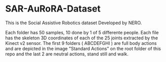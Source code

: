 # SAR-AuRoRA-Dataset


This is the Social Assistive Robotics dataset Developed by NERO.


Each folder has 50 samples, 10 done by 1 of 5 differente people. Each file has the skeleton 3D coordinates of each of the 25 joints extracted by the Kinect v2 sensor. The first 9 folders ( ABCDEFGHI ) are full body actions and are depicted in the image "Standard Actions" on the root folder of this repo and the last 2 are neutral actions, stand still and walk. 
